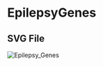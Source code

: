 # EpilepsyGenes



## SVG File
![Epilepsy_Genes](https://github.com/user-attachments/assets/4a4072c8-bee8-4f65-aca1-e144d7824fc3)
